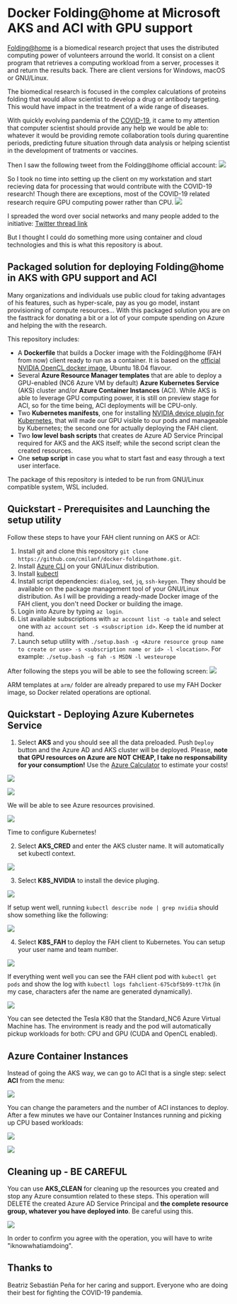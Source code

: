 # Docker Folding@home at Microsoft AKS and ACI with GPU support
[Folding@home](https://foldingathome.org/) is a biomedical research project that uses the distributed computing power of volunteers arround the world. It consist on a client program that retrieves a computing workload from a server, processes it and return the results back. There are client versions for Windows, macOS or GNU/Linux.

The biomedical research is focused in the complex calculations of proteins folding that would allow scientist to develop a drug or antibody targeting. This would have impact in the treatment of a wide range of diseases.

With quickly evolving pandemia of the [COVID-19](https://en.wikipedia.org/wiki/Coronavirus_disease_2019), it came to my attention that computer scientist should provide any help we would be able to: whatever it would be providing remote collaboration tools during quarentine periods, predicting future situation through data analysis or helping scientist in the development of tratments or vaccines.

Then I saw the following tweet from the Folding@home official account:
![](https://github.com/cmilanf/docker-foldingathome/raw/master/images/tweet-fah.png)

So I took no time into setting up the client on my workstation and start recieving data for processing that would contribute with the COVID-19 research! Though there are exceptions, most of the COVID-19 related research require GPU computing power rather than CPU.
![](https://github.com/cmilanf/docker-foldingathome/raw/master/images/FAHControl_desktop0.png)

I spreaded the word over social networks and many people added to the initiative:
[Twitter thread link](https://twitter.com/cmilanf/status/1238960691865944067)

But I thought I could do something more using container and cloud technologies and this is what this repository is about.

## Packaged solution for deploying Folding@home in AKS with GPU support and ACI
Many organizations and individuals use public cloud for taking advantages of his features, such as hyper-scale, pay as you go model, instant provisioning of compute resources... With this packaged solution you are on the fasttrack for donating a bit or a lot of your compute spending on Azure and helping the with the research.

This repository includes:
  * A **Dockerfile** that builds a Docker image with the Folding@home (FAH from now) client ready to run as a container. It is based on the [official NVIDIA OpenCL docker image](https://hub.docker.com/r/nvidia/opencl/), Ubuntu 18.04 flavour.
  * Several **Azure Resource Manager templates** that are able to deploy a GPU-enabled (NC6 Azure VM by default) **Azure Kubernetes Service** (AKS) cluster and/or **Azure Container Instances** (ACI). While AKS is able to leverage GPU computing power, it is still on preview stage for ACI, so for the time being, ACI deployments will be CPU-only.
  * Two **Kubernetes manifests**, one for installing [NVIDIA device plugin for Kubernetes](https://github.com/NVIDIA/k8s-device-plugin), that will made our GPU visible to our pods and manageable by Kubernetes; the second one for actually deploying the FAH client.
  * Two **low level bash scripts** that creates de Azure AD Service Principal required for AKS and the AKS itself; while the second script clean the created resources.
  * One **setup script** in case you what to start fast and easy through a text user interface.

The package of this repository is inteded to be run from GNU/Linux compatible system, WSL included.

## Quickstart - Prerequisites and Launching the setup utility
Follow these steps to have your FAH client running on AKS or ACI:

  1. Install git and clone this repository `git clone https://github.com/cmilanf/docker-foldingathome.git`.
  2. Install [Azure CLI](https://docs.microsoft.com/en-us/cli/azure/install-azure-cli) on your GNU/Linux distribution.
  3. Install [kubectl](https://kubernetes.io/docs/tasks/tools/install-kubectl/)
  4. Install script dependencies: `dialog`, `sed`, `jq`, `ssh-keygen`. They should be available on the package management tool of your GNU/Linux distribution. As I will be providing a ready-made Docker image of the FAH client, you don't need Docker or building the image.
  5. Login into Azure by typing `az login`.
  6. List available subscriptions with `az account list -o table` and select one with `az account set -s <subscription id>`. Keep the id  number at hand.
  7. Launch setup utility with `./setup.bash -g <Azure resource group name to create or use> -s <subscription name or id> -l <location>`.  For example: `./setup.bash -g fah -s MSDN -l westeurope`

After following the steps you will be able to see the following screen:
![](https://github.com/cmilanf/docker-foldingathome/raw/master/images/setup-mainmenu.png)

ARM templates at `arm/` folder are already prepared to use my FAH Docker image, so Docker related operations are optional.

## Quickstart - Deploying Azure Kubernetes Service

  1. Select **AKS** and you should see all the data preloaded. Push `Deploy` button and the Azure AD and AKS cluster will be deployed. Please, **note that GPU resources on Azure are NOT CHEAP, I take no responsability for your consumption!** Use the [Azure Calculator](https://azure.microsoft.com/en-us/pricing/calculator/) to estimate your costs!

![](https://github.com/cmilanf/docker-foldingathome/raw/master/images/setup-aks0.png)

![](https://github.com/cmilanf/docker-foldingathome/raw/master/images/setup-aks1.png)

We will be able to see Azure resources provisined.

![](https://github.com/cmilanf/docker-foldingathome/raw/master/images/setup-aks2.png)

Time to configure Kubernetes!

  2. Select **AKS_CRED** and enter the AKS cluster name. It will automatically set kubectl context.

  ![](https://github.com/cmilanf/docker-foldingathome/raw/master/images/setup-akscred.png)

  3. Select **K8S_NVIDIA** to install the device pluging.

  ![](https://github.com/cmilanf/docker-foldingathome/raw/master/images/setup-k8s-nvidia0.png)

  If setup went well, running `kubectl describe node | grep nvidia` should show something like the following:

  ![](https://github.com/cmilanf/docker-foldingathome/raw/master/images/setup-k8s-nvidia1.png)

  4. Select **K8S_FAH** to deploy the FAH client to Kubernetes. You can setup your user name and team number.

  ![](https://github.com/cmilanf/docker-foldingathome/raw/master/images/setup-k8s-fah0.png)

  If everything went well you can see the FAH client pod with `kubectl get pods` and show the log with `kubectl logs fahclient-675cbf5b99-tt7hk` (in my case, characters afer the name are generated dynamically).

  ![](https://github.com/cmilanf/docker-foldingathome/raw/master/images/setup-k8s-fah1.png)

You can see detected the Tesla K80 that the Standard_NC6 Azure Virtual Machine has. The environment is ready and the pod will automatically pickup workloads for both: CPU and GPU (CUDA and OpenCL enabled).

## Azure Container Instances
Instead of going the AKS way, we can go to ACI that is a single step: select **ACI** from the menu:

![](https://github.com/cmilanf/docker-foldingathome/raw/master/images/setup-aci0.png)

You can change the parameters and the number of ACI instances to deploy. After a few minutes we have our Container Instances running and picking up CPU based workloads:

![](https://github.com/cmilanf/docker-foldingathome/raw/master/images/setup-aci1.png)

![](https://github.com/cmilanf/docker-foldingathome/raw/master/images/setup-aci2.png)

## Cleaning up - BE CAREFUL
You can use **AKS_CLEAN** for cleaning up the resources you created and stop any Azure consumtion related to these steps. This operation will DELETE the created Azure AD Service Principal and **the complete resource group, whatever you have deployed into**. Be careful using this.

![](https://github.com/cmilanf/docker-foldingathome/raw/master/images/setup-clean0.png)

In order to confirm you agree with the operation, you will have to write "iknowwhatiamdoing".

## Thanks to
Beatriz Sebastián Peña for her caring and support.
Everyone who are doing their best for fighting the COVID-19 pandemia.

